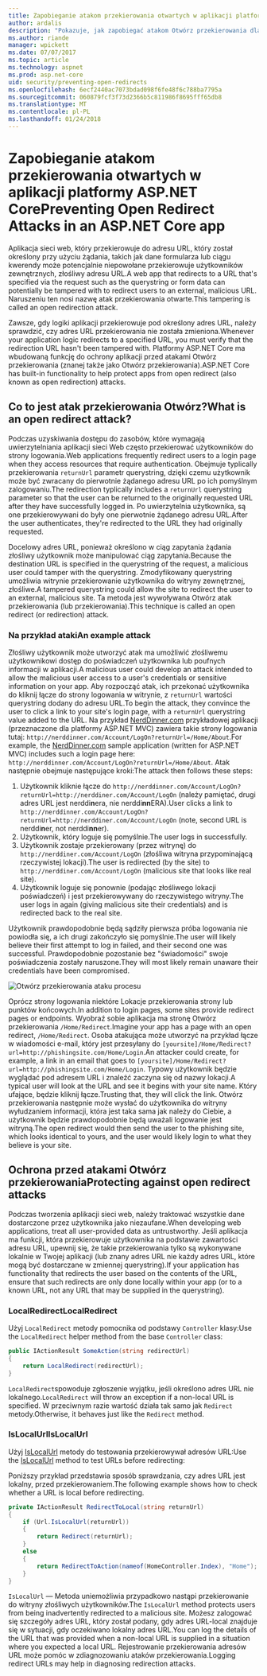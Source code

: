 ```yaml
---
title: Zapobieganie atakom przekierowania otwartych w aplikacji platformy ASP.NET Core | Dokumentacja firmy Microsoft
author: ardalis
description: "Pokazuje, jak zapobiegać atakom Otwórz przekierowania dla aplikacji platformy ASP.NET Core"
ms.author: riande
manager: wpickett
ms.date: 07/07/2017
ms.topic: article
ms.technology: aspnet
ms.prod: asp.net-core
uid: security/preventing-open-redirects
ms.openlocfilehash: 6ecf2440ac7073bdad098f6fe48f6c788ba7795a
ms.sourcegitcommit: 060879fcf3f73d2366b5c811986f8695fff65db8
ms.translationtype: MT
ms.contentlocale: pl-PL
ms.lasthandoff: 01/24/2018
---
```

# <a name="preventing-open-redirect-attacks-in-an-aspnet-core-app"></a><span data-ttu-id="efd7b-103">Zapobieganie atakom przekierowania otwartych w aplikacji platformy ASP.NET Core</span><span class="sxs-lookup"><span data-stu-id="efd7b-103">Preventing Open Redirect Attacks in an ASP.NET Core app</span></span>

<span data-ttu-id="efd7b-104">Aplikacja sieci web, który przekierowuje do adresu URL, który został określony przy użyciu żądania, takich jak dane formularza lub ciągu kwerendy może potencjalnie niepowołane przekierowuje użytkowników zewnętrznych, złośliwy adresu URL.</span><span class="sxs-lookup"><span data-stu-id="efd7b-104">A web app that redirects to a URL that's specified via the request such as the querystring or form data can potentially be tampered with to redirect users to an external, malicious URL.</span></span> <span data-ttu-id="efd7b-105">Naruszeniu ten nosi nazwę atak przekierowania otwarte.</span><span class="sxs-lookup"><span data-stu-id="efd7b-105">This tampering is called an open redirection attack.</span></span>

<span data-ttu-id="efd7b-106">Zawsze, gdy logiki aplikacji przekierowuje pod określony adres URL, należy sprawdzić, czy adres URL przekierowania nie została zmieniona.</span><span class="sxs-lookup"><span data-stu-id="efd7b-106">Whenever your application logic redirects to a specified URL, you must verify that the redirection URL hasn't been tampered with.</span></span> <span data-ttu-id="efd7b-107">Platformy ASP.NET Core ma wbudowaną funkcję do ochrony aplikacji przed atakami Otwórz przekierowania (znanej także jako Otwórz przekierowania).</span><span class="sxs-lookup"><span data-stu-id="efd7b-107">ASP.NET Core has built-in functionality to help protect apps from open redirect (also known as open redirection) attacks.</span></span>

## <a name="what-is-an-open-redirect-attack"></a><span data-ttu-id="efd7b-108">Co to jest atak przekierowania Otwórz?</span><span class="sxs-lookup"><span data-stu-id="efd7b-108">What is an open redirect attack?</span></span>

<span data-ttu-id="efd7b-109">Podczas uzyskiwania dostępu do zasobów, które wymagają uwierzytelniania aplikacji sieci Web często przekierować użytkowników do strony logowania.</span><span class="sxs-lookup"><span data-stu-id="efd7b-109">Web applications frequently redirect users to a login page when they access resources that require authentication.</span></span> <span data-ttu-id="efd7b-110">Obejmuje typlically przekierowania `returnUrl` parametr querystring, dzięki czemu użytkownik może być zwracany do pierwotnie żądanego adresu URL po ich pomyślnym zalogowaniu.</span><span class="sxs-lookup"><span data-stu-id="efd7b-110">The redirection typlically includes a `returnUrl` querystring parameter so that the user can be returned to the originally requested URL after they have successfully logged in.</span></span> <span data-ttu-id="efd7b-111">Po uwierzytelnia użytkownika, są one przekierowywani do były one pierwotnie żądanego adresu URL.</span><span class="sxs-lookup"><span data-stu-id="efd7b-111">After the user authenticates, they're redirected to the URL they had originally requested.</span></span>

<span data-ttu-id="efd7b-112">Docelowy adres URL, ponieważ określono w ciąg zapytania żądania złośliwy użytkownik może manipulować ciąg zapytania.</span><span class="sxs-lookup"><span data-stu-id="efd7b-112">Because the destination URL is specified in the querystring of the request, a malicious user could tamper with the querystring.</span></span> <span data-ttu-id="efd7b-113">Zmodyfikowany querystring umożliwia witrynie przekierowanie użytkownika do witryny zewnętrznej, złośliwe.</span><span class="sxs-lookup"><span data-stu-id="efd7b-113">A tampered querystring could allow the site to redirect the user to an external, malicious site.</span></span> <span data-ttu-id="efd7b-114">Ta metoda jest wywoływana Otwórz atak przekierowania (lub przekierowania).</span><span class="sxs-lookup"><span data-stu-id="efd7b-114">This technique is called an open redirect (or redirection) attack.</span></span>

### <a name="an-example-attack"></a><span data-ttu-id="efd7b-115">Na przykład ataki</span><span class="sxs-lookup"><span data-stu-id="efd7b-115">An example attack</span></span>

<span data-ttu-id="efd7b-116">Złośliwy użytkownik może utworzyć atak ma umożliwić złośliwemu użytkownikowi dostęp do poświadczeń użytkownika lub poufnych informacji w aplikacji.</span><span class="sxs-lookup"><span data-stu-id="efd7b-116">A malicious user could develop an attack intended to allow the malicious user access to a user's credentials or sensitive information on your app.</span></span> <span data-ttu-id="efd7b-117">Aby rozpocząć atak, ich przekonać użytkownika do kliknij łącze do strony logowania w witrynie, z `returnUrl` wartości querystring dodany do adresu URL.</span><span class="sxs-lookup"><span data-stu-id="efd7b-117">To begin the attack, they convince the user to click a link to your site's login page, with a `returnUrl` querystring value added to the URL.</span></span> <span data-ttu-id="efd7b-118">Na przykład [NerdDinner.com](http://nerddinner.com) przykładowej aplikacji (przeznaczone dla platformy ASP.NET MVC) zawiera takie strony logowania tutaj: ``http://nerddinner.com/Account/LogOn?returnUrl=/Home/About``.</span><span class="sxs-lookup"><span data-stu-id="efd7b-118">For example, the [NerdDinner.com](http://nerddinner.com) sample application (written for ASP.NET MVC) includes such a login page here: ``http://nerddinner.com/Account/LogOn?returnUrl=/Home/About``.</span></span> <span data-ttu-id="efd7b-119">Atak następnie obejmuje następujące kroki:</span><span class="sxs-lookup"><span data-stu-id="efd7b-119">The attack then follows these steps:</span></span>

1. <span data-ttu-id="efd7b-120">Użytkownik kliknie łącze do ``http://nerddinner.com/Account/LogOn?returnUrl=http://nerddiner.com/Account/LogOn`` (należy pamiętać, drugi adres URL jest nerddi**n**era, nie nerddi**nn**ERA).</span><span class="sxs-lookup"><span data-stu-id="efd7b-120">User clicks a link to ``http://nerddinner.com/Account/LogOn?returnUrl=http://nerddiner.com/Account/LogOn`` (note, second URL is nerddi**n**er, not nerddi**nn**er).</span></span>
2. <span data-ttu-id="efd7b-121">Użytkownik, który loguje się pomyślnie.</span><span class="sxs-lookup"><span data-stu-id="efd7b-121">The user logs in successfully.</span></span>
3. <span data-ttu-id="efd7b-122">Użytkownik zostaje przekierowany (przez witrynę) do ``http://nerddiner.com/Account/LogOn`` (złośliwa witryna przypominającą rzeczywistej lokacji).</span><span class="sxs-lookup"><span data-stu-id="efd7b-122">The user is redirected (by the site) to ``http://nerddiner.com/Account/LogOn`` (malicious site that looks like real site).</span></span>
4. <span data-ttu-id="efd7b-123">Użytkownik loguje się ponownie (podając złośliwego lokacji poświadczeń) i jest przekierowywany do rzeczywistego witryny.</span><span class="sxs-lookup"><span data-stu-id="efd7b-123">The user logs in again (giving malicious site their credentials) and is redirected back to the real site.</span></span>

<span data-ttu-id="efd7b-124">Użytkownik prawdopodobnie będą sądziły pierwsza próba logowania nie powiodła się, a ich drugi zakończyło się pomyślnie.</span><span class="sxs-lookup"><span data-stu-id="efd7b-124">The user will likely believe their first attempt to log in failed, and their second one was successful.</span></span> <span data-ttu-id="efd7b-125">Prawdopodobnie pozostanie bez "świadomości" swoje poświadczenia zostały naruszone.</span><span class="sxs-lookup"><span data-stu-id="efd7b-125">They will most likely remain unaware their credentials have been compromised.</span></span>

![Otwórz przekierowania ataku procesu](preventing-open-redirects/_static/open-redirection-attack-process.png)

<span data-ttu-id="efd7b-127">Oprócz strony logowania niektóre Lokacje przekierowania strony lub punktów końcowych.</span><span class="sxs-lookup"><span data-stu-id="efd7b-127">In addition to login pages, some sites provide redirect pages or endpoints.</span></span> <span data-ttu-id="efd7b-128">Wyobraź sobie aplikacja ma stronę Otwórz przekierowania ``/Home/Redirect``.</span><span class="sxs-lookup"><span data-stu-id="efd7b-128">Imagine your app has a page with an open redirect, ``/Home/Redirect``.</span></span> <span data-ttu-id="efd7b-129">Osoba atakująca może utworzyć na przykład łącze w wiadomości e-mail, który jest przesyłany do ``[yoursite]/Home/Redirect?url=http://phishingsite.com/Home/Login``.</span><span class="sxs-lookup"><span data-stu-id="efd7b-129">An attacker could create, for example, a link in an email that goes to ``[yoursite]/Home/Redirect?url=http://phishingsite.com/Home/Login``.</span></span> <span data-ttu-id="efd7b-130">Typowy użytkownik będzie wyglądać pod adresem URL i znaleźć zaczyna się od nazwy lokacji.</span><span class="sxs-lookup"><span data-stu-id="efd7b-130">A typical user will look at the URL and see it begins with your site name.</span></span> <span data-ttu-id="efd7b-131">Który ufające, będzie kliknij łącze.</span><span class="sxs-lookup"><span data-stu-id="efd7b-131">Trusting that, they will click the link.</span></span> <span data-ttu-id="efd7b-132">Otwórz przekierowania następnie może wysłać do użytkownika do witryny wyłudzaniem informacji, która jest taka sama jak należy do Ciebie, a użytkownik będzie prawdopodobnie będą uważali logowanie jest witryną.</span><span class="sxs-lookup"><span data-stu-id="efd7b-132">The open redirect would then send the user to the phishing site, which looks identical to yours, and the user would likely login to what they believe is your site.</span></span>

## <a name="protecting-against-open-redirect-attacks"></a><span data-ttu-id="efd7b-133">Ochrona przed atakami Otwórz przekierowania</span><span class="sxs-lookup"><span data-stu-id="efd7b-133">Protecting against open redirect attacks</span></span>

<span data-ttu-id="efd7b-134">Podczas tworzenia aplikacji sieci web, należy traktować wszystkie dane dostarczone przez użytkownika jako niezaufane.</span><span class="sxs-lookup"><span data-stu-id="efd7b-134">When developing web applications, treat all user-provided data as untrustworthy.</span></span> <span data-ttu-id="efd7b-135">Jeśli aplikacja ma funkcji, która przekierowuje użytkownika na podstawie zawartości adresu URL, upewnij się, że takie przekierowania tylko są wykonywane lokalnie w Twojej aplikacji (lub znany adres URL nie każdy adres URL, które mogą być dostarczane w zmiennej querystring).</span><span class="sxs-lookup"><span data-stu-id="efd7b-135">If your application has functionality that redirects the user based on the contents of the URL,  ensure that such redirects are only done locally within your app (or to a known URL, not any URL that may be supplied in the querystring).</span></span>

### <a name="localredirect"></a><span data-ttu-id="efd7b-136">LocalRedirect</span><span class="sxs-lookup"><span data-stu-id="efd7b-136">LocalRedirect</span></span>

<span data-ttu-id="efd7b-137">Użyj ``LocalRedirect`` metody pomocnika od podstawy `Controller` klasy:</span><span class="sxs-lookup"><span data-stu-id="efd7b-137">Use the ``LocalRedirect`` helper method from the base `Controller` class:</span></span>

```csharp
public IActionResult SomeAction(string redirectUrl)
{
    return LocalRedirect(redirectUrl);
}
```

<span data-ttu-id="efd7b-138">``LocalRedirect``spowoduje zgłoszenie wyjątku, jeśli określono adres URL nie lokalnego.</span><span class="sxs-lookup"><span data-stu-id="efd7b-138">``LocalRedirect`` will throw an exception if a non-local URL is specified.</span></span> <span data-ttu-id="efd7b-139">W przeciwnym razie wartość działa tak samo jak ``Redirect`` metody.</span><span class="sxs-lookup"><span data-stu-id="efd7b-139">Otherwise, it behaves just like the ``Redirect`` method.</span></span>

### <a name="islocalurl"></a><span data-ttu-id="efd7b-140">IsLocalUrl</span><span class="sxs-lookup"><span data-stu-id="efd7b-140">IsLocalUrl</span></span>

<span data-ttu-id="efd7b-141">Użyj [IsLocalUrl](https://docs.microsoft.com/aspnet/core/api/microsoft.aspnetcore.mvc.iurlhelper#Microsoft_AspNetCore_Mvc_IUrlHelper_IsLocalUrl_System_String_) metody do testowania przekierowywał adresów URL:</span><span class="sxs-lookup"><span data-stu-id="efd7b-141">Use the [IsLocalUrl](https://docs.microsoft.com/aspnet/core/api/microsoft.aspnetcore.mvc.iurlhelper#Microsoft_AspNetCore_Mvc_IUrlHelper_IsLocalUrl_System_String_) method to test URLs before redirecting:</span></span>

<span data-ttu-id="efd7b-142">Poniższy przykład przedstawia sposób sprawdzania, czy adres URL jest lokalny, przed przekierowaniem.</span><span class="sxs-lookup"><span data-stu-id="efd7b-142">The following example shows how to check whether a URL is local before redirecting.</span></span>

```csharp
private IActionResult RedirectToLocal(string returnUrl)
{
    if (Url.IsLocalUrl(returnUrl))
    {
        return Redirect(returnUrl);
    }
    else
    {
        return RedirectToAction(nameof(HomeController.Index), "Home");
    }
}
```

<span data-ttu-id="efd7b-143">`IsLocalUrl` — Metoda uniemożliwia przypadkowo nastąpi przekierowanie do witryny złośliwych użytkowników.</span><span class="sxs-lookup"><span data-stu-id="efd7b-143">The `IsLocalUrl` method protects users from being inadvertently redirected to a malicious site.</span></span> <span data-ttu-id="efd7b-144">Możesz zalogować się szczegóły adres URL, który został podany, gdy adres URL-local znajduje się w sytuacji, gdy oczekiwano lokalny adres URL.</span><span class="sxs-lookup"><span data-stu-id="efd7b-144">You can log the details of the URL that was provided when a non-local URL is supplied in a situation where you expected a local URL.</span></span> <span data-ttu-id="efd7b-145">Rejestrowanie przekierowania adresów URL może pomóc w zdiagnozowaniu ataków przekierowania.</span><span class="sxs-lookup"><span data-stu-id="efd7b-145">Logging redirect URLs may help in diagnosing redirection attacks.</span></span>
